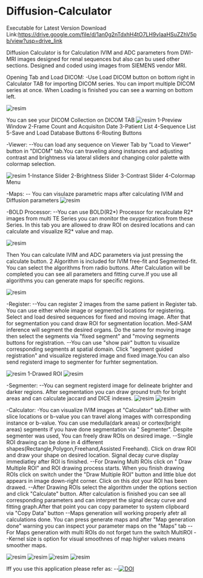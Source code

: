 # Diffusion-Calculator
Executable for Latest Version Download Link:https://drive.google.com/file/d/1an0g2nTdxhH4tO7LH9vIaaHSuZZhV5pb/view?usp=drive_link

Diffusion Calculator is for Calculation IVIM and ADC parameters from DWI-MRI images designed for renal sequences but also can bu used other sections. Designed and coded using images from SIEMENS vendor MRI.

Opening Tab and Load DICOM:
-Use Load DICOM button on bottom right in Calculator TAB for importing DICOM series. You can import multiple DICOM series at once. When Loading is finished you can see a warning on bottom left.

![resim](assets/img1.png)



You can see your DICOM Collection on DICOM TAB
![resim](assets/img2.png)
1-Preview Window
2-Frame Count and Acquisiton Date
3-Patient List
4-Sequence List
5-Save and Load Database Buttons
6-Routing Buttons


-Viewer:
--You can load any sequence on Viewer Tab by "Load to Viewer" button in "DICOM" tab.You can traveling along instances and adjusting contrast and brightness via lateral sliders and changing color palette with colormap selection.

![resim](assets/img3.png)
1-Instance Slider
2-Brightness Slider
3-Contrast Slider
4-Colormap Menu

-Maps:
-- You can visulaze parametric maps after calculating IVIM and Diffusion parameters 
![resim](assets/img4.png)


-BOLD Processor:
--You can use BOLD(R2*) Processor for recalculate R2* images from multi TE Series you can monitor the oxygenization from these Series. In this tab you are allowed to draw ROI on desired locations and can calculate and visualize R2* value and map.

![resim](assets/img5.png)

Then You can calculate IVIM and ADC parameters via just pressing the calculate button.
2 Algorithm is included for IVIM free-fit and Segmented-fit. You can select the algorithms from radio buttons. After Calculation will be completed you can see all parameters and fitting curve.If you use all algorithms you can generate maps for specific regions.

![resim](https://github.com/user-attachments/assets/48285315-b60b-467a-906e-aa70d19b75c8)


-Register:
--You can register 2 images from the same patient in Register tab. You can use either whole image or segmented locations for registering. Select and load desired sequences for fixed and moving image. After that for segmentation you cand draw ROI for segmentation location. Med-SAM inference will segment the desired organs. Do the same for moving image then select the segments via "fixed segment" and "moving segments buttons for registration.
--You can use "show pair" button tu visualize corresponding segments at spatial domain. Click "segment guided registration" and visualize registered image and fixed image.You can also send registerd image to segmenter for furhter segmentation.

![resim](assets/img6.png)
1-Drawed ROI
![resim](assets/img7.png)

-Segmenter:
--You can segment registerd image for delineate brighter and darker regions. After segmentation you can draw ground truth for bright areas and can calculate jaccard and DICE indexes.
![resim](assets/img8.png)
![resim](assets/img9.png)

-Calculator:
-You can visualize IVIM images at "Calculator" tab.Either with slice locations or b-value you can  travel along images with corresponding instance or b-value. You can use medulla(dark areas) or cortex(bright areas) segments if you have done segmentation via " Segmenter". Despite segmenter was used, You can freely draw ROIs on desired image.
--Single ROI drawing can be done in 4 different shapes(Rectangle,Polygon,Freehand,Assisted Freehand). Click on draw ROI and draw your shape on desired location. Signal decay curve display immediatley after ROI is finished.
--For Drawing Multi ROIs click on " Draw Multiple ROI" and ROI drawing process starts. When you finish drawing ROIs click on switch under the "Draw Multiple ROI" button and little blue dot appears in image down-right corner. Click on this dot your ROI has been drawed.
--After Drawing ROIs select the algorithm under the options section and click "Calculate" button. After calculation is finished you can see all corresponding parameters and can interpret the signal decay curve and fitting graph.After that point you can copy parameter to system clipboard via "Copy Data" button
--Maps generation will working properly afetr all calculations done. You can press generate maps and after "Map generation done" warning you can inspect your parameter maps on the "Maps" tab
--For Maps generation with multi ROIs do not forget turn the switch MultiROI
--Kernel size is option for visual smoothnes of map higher values means smoother maps.

![resim](assets/img11.png)
![resim](assets/img12.png)
![resim](assets/img13.png)
![resim](assets/img14.png)


Iff you use this  application please refer  as:
--[![DOI](https://zenodo.org/badge/842934415.svg)](https://doi.org/10.5281/zenodo.15836050)

